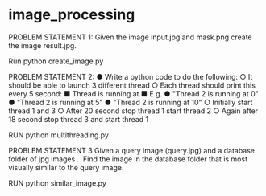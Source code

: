 # image_processing
PROBLEM STATEMENT 1:
    Given the image input.jpg and mask.png create the image result.jpg.

Run python create_image.py


PROBLEM STATEMENT 2: 
    ● Write a python code to do the following:
        ○ It should be able to launch 3 different thread
        ○ Each thread should print this every 5 second:
    ■ Thread <thread number> is running at <time elapsed>
        ■ E.g.
        ● "Thread 2 is running at 0"
        ● "Thread 2 is running at 5"
        ● "Thread 2 is running at 10"
        ○ Initially start thread 1 and 3
        ○ After 20 second stop thread 1 start thread 2
        ○ Again after 18 second stop thread 3 and start thread 1

RUN python multithreading.py

PROBLEM STATEMENT 3
    Given a query image (query.jpg) and a database folder of jpg images​ . ​ Find the image in the database folder
    that is most visually similar to the query image.

RUN python similar_image.py


